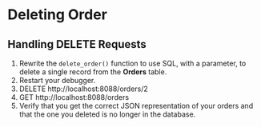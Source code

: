# Deleting Order

## Handling DELETE Requests

1. Rewrite the `delete_order()` function to use SQL, with a parameter, to delete a single record from the **Orders** table.
1. Restart your debugger.
1. DELETE http://localhost:8088/orders/2
1. GET http://localhost:8088/orders
1. Verify that you get the correct JSON representation of your orders and that the one you deleted is no longer in the database.
